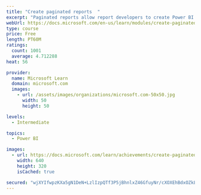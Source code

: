 ```yaml
---
title: "Create paginated reports  "
excerpt: "Paginated reports allow report developers to create Power BI artifacts that have tightly controlled rendering requirements. Paginated reports are ideal for creating sales invoices, receipts, purchase orders, and tabular data. This module will teach you how to create reports, add parameters, and work with tables and charts in paginated reports."
webUrl: https://docs.microsoft.com/en-us/learn/modules/create-paginated-reports-power-bi/
type: course
price: Free
length: PT60M
ratings:
  count: 1001
  average: 4.712288
heat: 56

provider:
  name: Microsoft Learn
  domain: microsoft.com
  images:
    - url: /assets/images/organizations/microsoft.com-50x50.jpg
      width: 50
      height: 50

levels:
  - Intermediate

topics:
  - Power BI

images:
  - url: https://docs.microsoft.com/learn/achievements/create-paginated-reports-power-bi-social.png
    width: 640
    height: 320
    isCached: true

secured: "wjXYIfwpzKXa5gN1DeN+LzlIzpQTf3P5jBhnlxZ46GfuyNr/cXOXEhBdxOZkLuRBlMZ0Hh30EIjCoUac1Cltqj+I6J0ah4LDwQzddwdsbr6EfRhEt+3yuqSVTSpw0dFLphNveV9hwOl85ayfcIHkzkL+Jc61bBH0HOlsy5o/N4Yqoex3pcE3VWJfDTJg2Tm3ZR5oepUBKXuWiBRqVJZd9vgWgnsDKk2Pz+KTvBjO3iSTVjhexxZ+2nC/1KZdeeTGJzLlMtBL7742OxTMo5xZiVyKMwTdMDJ1wJZC9cFiMAXvylZ5b0foxyRa5wGPDUzvqpxf6/KV8p0G4SMBWs1lmjHcU6Gzddr1HkTMNNoTG350Ncezi95npUvcRhfb/SkZCywRZpjbOAwOWgDoR7JA0mZKAfZTe8JQ2oQBkgiXOGc=;16ya8RsTNcWUOtVeCDKsGw=="
---
```


